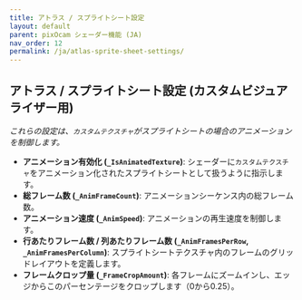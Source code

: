 ```yaml
---
title: アトラス / スプライトシート設定
layout: default
parent: pixOcam シェーダー機能 (JA)
nav_order: 12
permalink: /ja/atlas-sprite-sheet-settings/
---
```


## アトラス / スプライトシート設定 (カスタムビジュアライザー用)

*これらの設定は、`カスタムテクスチャ`がスプライトシートの場合のアニメーションを制御します。*

*   **アニメーション有効化 (`_IsAnimatedTexture`)**:
    シェーダーに`カスタムテクスチャ`をアニメーション化されたスプライトシートとして扱うように指示します。
*   **総フレーム数 (`_AnimFrameCount`)**:
    アニメーションシーケンス内の総フレーム数。
*   **アニメーション速度 (`_AnimSpeed`)**:
    アニメーションの再生速度を制御します。
*   **行あたりフレーム数 / 列あたりフレーム数 (`_AnimFramesPerRow`, `_AnimFramesPerColumn`)**:
    スプライトシートテクスチャ内のフレームのグリッドレイアウトを定義します。
*   **フレームクロップ量 (`_FrameCropAmount`)**:
    各フレームにズームインし、エッジからこのパーセンテージをクロップします（0から0.25）。